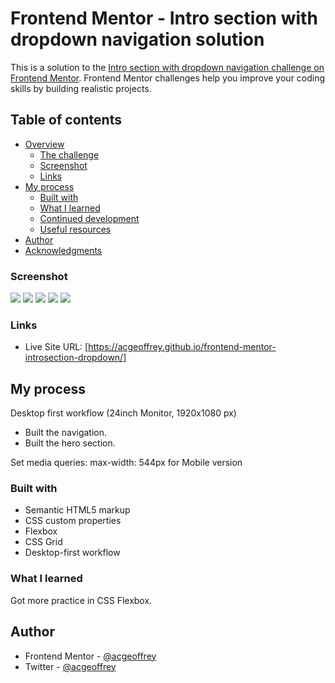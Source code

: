# Frontend Mentor - Intro section with dropdown navigation solution

This is a solution to the [Intro section with dropdown navigation challenge on Frontend Mentor](https://www.frontendmentor.io/challenges/intro-section-with-dropdown-navigation-ryaPetHE5). Frontend Mentor challenges help you improve your coding skills by building realistic projects.

## Table of contents

- [Overview](#overview)
  - [The challenge](#the-challenge)
  - [Screenshot](#screenshot)
  - [Links](#links)
- [My process](#my-process)
  - [Built with](#built-with)
  - [What I learned](#what-i-learned)
  - [Continued development](#continued-development)
  - [Useful resources](#useful-resources)
- [Author](#author)
- [Acknowledgments](#acknowledgments)

### Screenshot

![](screenshot/desktop.png)
![](screenshot/desktop-menu-features.png)
![](screenshot/desktop-menu-company.png)
![](screenshot/mobile.png)
![](screenshot/mobile-menu.png)

### Links

- Live Site URL: [https://acgeoffrey.github.io/frontend-mentor-introsection-dropdown/]

## My process

Desktop first workflow (24inch Monitor, 1920x1080 px)

- Built the navigation.
- Built the hero section.

Set media queries: max-width: 544px for Mobile version

### Built with

- Semantic HTML5 markup
- CSS custom properties
- Flexbox
- CSS Grid
- Desktop-first workflow

### What I learned

Got more practice in CSS Flexbox.

## Author

- Frontend Mentor - [@acgeoffrey](https://www.frontendmentor.io/profile/acgeoffrey)
- Twitter - [@acgeoffrey](https://twitter.com/acgeoffrey)
